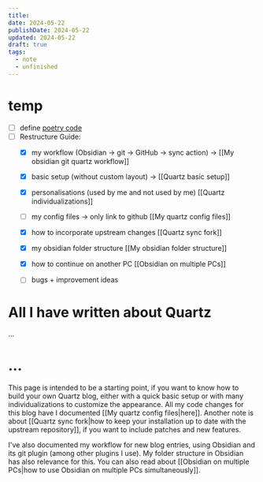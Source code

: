 ```yaml
---
title: 
date: 2024-05-22
publishDate: 2024-05-22
updated: 2024-05-22
draft: true
tags:
  - note
  - unfinished
---
```

 
# temp

- [ ] define [poetry code](https://github.com/search?q=repo%3Ajackyzha0%2Fjackyzha0.github.io%20poetry&type=code)
- [ ] Restructure Guide:
	- [x] my workflow (Obsidian -> git -> GitHub -> sync action) -> [[My obsidian git quartz workflow]]
	- [x] basic setup (without custom layout) -> [[Quartz basic setup]]
	- [x] personalisations (used by me and not used by me) [[Quartz individualizations]]
	- [ ] my config files -> only link to github [[My quartz config files]]
	- [x] how to incorporate upstream changes [[Quartz sync fork]]
	- [x] my obsidian folder structure [[My obsidian folder structure]]
	- [x] how to continue on another PC [[Obsidian on multiple PCs]]
	- [ ] bugs + improvement ideas


# All I have written about Quartz

...

# ...

This page is intended to be a starting point, if you want to know how to build your own Quartz blog, either with a quick basic setup or with many individualizations to customize the appearance. All my code changes for this blog have I documented [[My quartz config files|here]]. Another note is about [[Quartz sync fork|how to keep your installation up to date with the upstream repository]], if you want to include patches and new features. 

I've also documented my workflow for new blog entries, using Obsidian and its git plugin (among other plugins I use). My folder structure in Obsidian has also relevance for this. You can also read about [[Obsidian on multiple PCs|how to use Obsidian on multiple PCs simultaneously]].